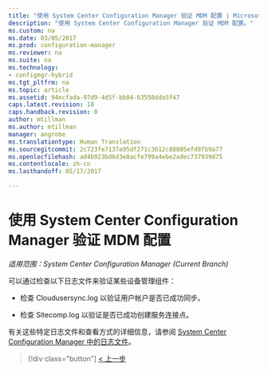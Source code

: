 ```yaml
---
title: "使用 System Center Configuration Manager 验证 MDM 配置 | Microsoft Docs"
description: "使用 System Center Configuration Manager 验证 MDM 配置。"
ms.custom: na
ms.date: 03/05/2017
ms.prod: configuration-manager
ms.reviewer: na
ms.suite: na
ms.technology:
- configmgr-hybrid
ms.tgt_pltfrm: na
ms.topic: article
ms.assetid: 94ecfada-97d9-4d5f-bb04-63550dda5f47
caps.latest.revision: 18
caps.handback.revision: 0
author: mtillman
ms.author: mtillman
manager: angrobe
ms.translationtype: Human Translation
ms.sourcegitcommit: 2c723fe7137a95df271c3612c88805efd8fb9a77
ms.openlocfilehash: ad4b923bd6d3e8acfe799a4ebe2adec737939d75
ms.contentlocale: zh-cn
ms.lasthandoff: 05/17/2017

---
```

# <a name="verify-mdm-configuration-with-system-center-configuration-manager"></a>使用 System Center Configuration Manager 验证 MDM 配置

*适用范围：System Center Configuration Manager (Current Branch)*

可以通过检查以下日志文件来验证某些设备管理组件：

-   检查 Cloudusersync.log 以验证用户帐户是否已成功同步。

-   检查 Sitecomp.log 以验证是否已成功创建服务连接点。

有关这些特定日志文件和查看方式的详细信息，请参阅 [System Center Configuration Manager 中的日志文件](../../core/plan-design/hierarchy/log-files.md#a-namebkmkfunctionlogsa-log-files-for-configuration-manager-functionality)。

> [!div class="button"]
[< 上一步](set-up-additional-management.md)


